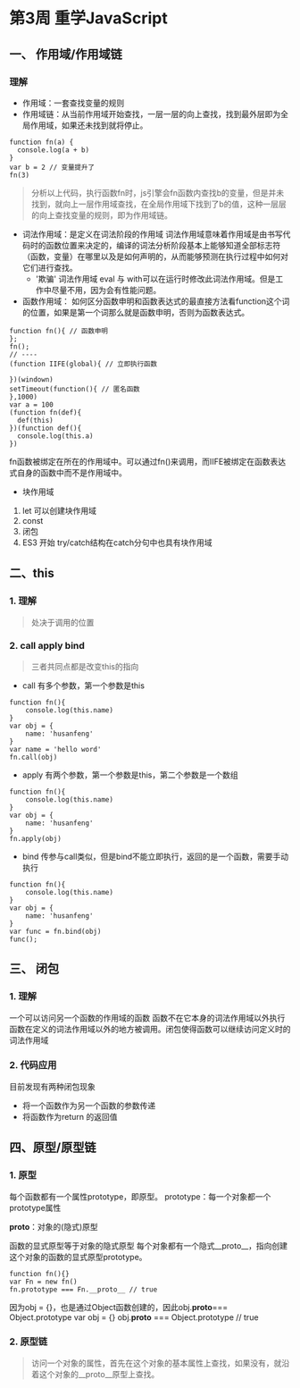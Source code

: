 # 第3周 重学JavaScript

## 一、 作用域/作用域链

### 理解
- 作用域：一套查找变量的规则
- 作用域链：从当前作用域开始查找，一层一层的向上查找，找到最外层即为全局作用域，如果还未找到就将停止。
```
function fn(a) {
  console.log(a + b)
}
var b = 2 // 变量提升了
fn(3)
```
>分析以上代码，执行函数fn时，js引擎会fn函数内查找b的变量，但是并未找到，就向上一层作用域查找，在全局作用域下找到了b的值，这种一层层的向上查找变量的规则，即为作用域链。
- 词法作用域：是定义在词法阶段的作用域
词法作用域意味着作用域是由书写代码时的函数位置来决定的，编译的词法分析阶段基本上能够知道全部标志符（函数，变量）在哪里以及是如何声明的，从而能够预测在执行过程中如何对它们进行查找。
  - '欺骗' 词法作用域
eval 与 with可以在运行时修改此词法作用域。但是工作中尽量不用，因为会有性能问题。
- 函数作用域：
如何区分函数申明和函数表达式的最直接方法看function这个词的位置，如果是第一个词那么就是函数申明，否则为函数表达式。
```
function fn(){ // 函数申明
};
fn();
// ----
(function IIFE(global){ // 立即执行函数
 
})(windown)
setTimeout(function(){ // 匿名函数
},1000)
var a = 100
(function fn(def){
  def(this)
})(function def(){
  console.log(this.a)
})
```
fn函数被绑定在所在的作用域中。可以通过fn()来调用，而IIFE被绑定在函数表达式自身的函数中而不是作用域中。
- 块作用域
1. let 可以创建块作用域
2. const
3. 闭包
4. ES3 开始 try/catch结构在catch分句中也具有块作用域
## 二、this
### 1. 理解
> 处决于调用的位置

### 2. call apply bind
> 三者共同点都是改变this的指向

- call
有多个参数，第一个参数是this

```
function fn(){
    console.log(this.name)
}
var obj = {
    name: 'husanfeng'
}
var name = 'hello word'
fn.call(obj)
```
- apply
有两个参数，第一个参数是this，第二个参数是一个数组

```
function fn(){
    console.log(this.name)
}
var obj = {
    name: 'husanfeng'
}
fn.apply(obj)
```
- bind
传参与call类似，但是bind不能立即执行，返回的是一个函数，需要手动执行
```
function fn(){
    console.log(this.name)
}
var obj = {
    name: 'husanfeng'
}
var func = fn.bind(obj)
func();
```

## 三、 闭包

### 1. 理解
一个可以访问另一个函数的作用域的函数
函数不在它本身的词法作用域以外执行
函数在定义的词法作用域以外的地方被调用。闭包使得函数可以继续访问定义时的词法作用域

### 2. 代码应用

目前发现有两种闭包现象
- 将一个函数作为另一个函数的参数传递
- 将函数作为return 的返回值

## 四、原型/原型链

### 1. 原型

每个函数都有一个属性prototype，即原型。
prototype：每一个对象都一个prototype属性

__proto__：对象的(隐式)原型

函数的显式原型等于对象的隐式原型
每个对象都有一个隐式__proto__，指向创建这个对象的函数的显式原型prototype。

```
function fn(){}
var Fn = new fn()
fn.prototype === Fn.__proto__ // true
```

因为obj = {}，也是通过Object函数创建的，因此obj.__proto__=== Object.prototype
var obj = {}
obj.__proto__ === Object.prototype // true

### 2. 原型链

>访问一个对象的属性，首先在这个对象的基本属性上查找，如果没有，就沿着这个对象的__proto__原型上查找。
